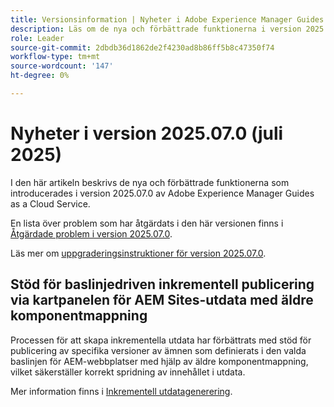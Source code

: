 ```yaml
---
title: Versionsinformation | Nyheter i Adobe Experience Manager Guides 2025.07.0
description: Läs om de nya och förbättrade funktionerna i version 2025.07.0 av Adobe Experience Manager Guides
role: Leader
source-git-commit: 2dbdb36d1862de2f4230ad8b86ff5b8c47350f74
workflow-type: tm+mt
source-wordcount: '147'
ht-degree: 0%

---
```


# Nyheter i version 2025.07.0 (juli 2025)

I den här artikeln beskrivs de nya och förbättrade funktionerna som introducerades i version 2025.07.0 av Adobe Experience Manager Guides as a Cloud Service.

En lista över problem som har åtgärdats i den här versionen finns i [Åtgärdade problem i version 2025.07.0](fixed-issues-2025-07-0.md).

Läs mer om [uppgraderingsinstruktioner för version 2025.07.0](../release-info/upgrade-instructions-2025-07-0.md).

## Stöd för baslinjedriven inkrementell publicering via kartpanelen för AEM Sites-utdata med äldre komponentmappning

Processen för att skapa inkrementella utdata har förbättrats med stöd för publicering av specifika versioner av ämnen som definierats i den valda baslinjen för AEM-webbplatser med hjälp av äldre komponentmappning, vilket säkerställer korrekt spridning av innehållet i utdata.

Mer information finns i [Inkrementell utdatagenerering](../user-guide/generate-output-aem-site.md).
